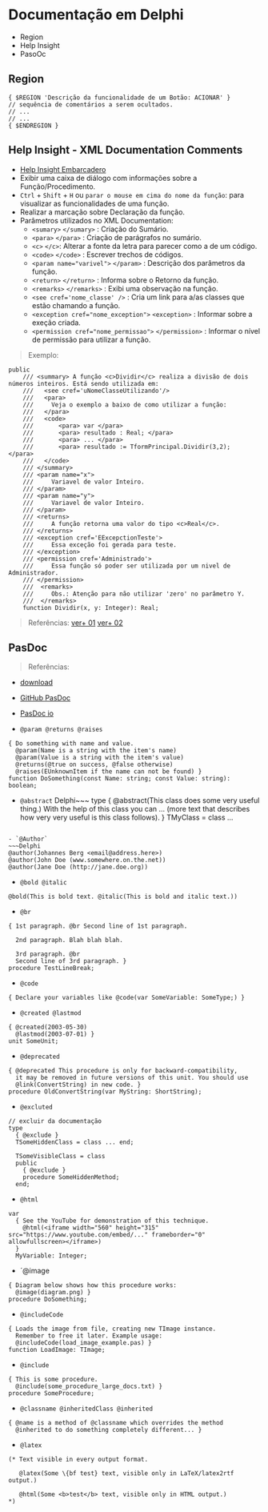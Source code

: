 # Documentação em Delphi
- Region
- Help Insight
- PasoOc


## Region
~~~Delphi
{ $REGION 'Descrição da funcionalidade de um Botão: ACIONAR' }
// sequência de comentários a serem ocultados.
// ...
// ...
{ $ENDREGION }
~~~

## Help Insight - XML Documentation Comments
- [Help Insight Embarcadero](https://docwiki.embarcadero.com/RADStudio/Sydney/en/Help_Insight)
- Exibir uma caixa de diálogo com informações sobre a Função/Procedimento.
- `Ctrl` + `Shift` + `H` ou `parar o mouse em cima do nome da função`: para visualizar as funcionalidades de uma função.
- Realizar a marcação sobre Declaração da função.
- Parâmetros utilizados no XML Documentation:
  - `<sumary>` `</sumary>` : Criação do Sumário.
  - `<para>` `</para>` : Criação de parágrafos no sumário.
  - `<c>` `</c>`: Alterar a fonte da letra para parecer como a de um código.
  - `<code>` `</code>` : Escrever trechos de códigos.
  - `<param name="varivel">` `</param>` : Descrição dos parâmetros da função.
  - `<return>` `</return>` : Informa sobre o Retorno da função.
  - `<remarks>` `</remarks>` : Exibi uma observação na função.
  - `<see cref='nome_classe' />` : Cria um link para a/as classes que estão chamando a função.
  - `<exception cref="nome_exception">` `<exception>` : Informar sobre a exeção criada.
  - `<permission cref="nome_permissao">` `</permission>` : Informar o nível de permissão para utilizar a função.

> Exemplo:
~~~Delphi
public
    /// <summary> A função <c>Dividir</c> realiza a divisão de dois números inteiros. Está sendo utilizada em:
    ///   <see cref='uNomeClasseUtilizando'/>
    ///   <para>
    ///     Veja o exemplo a baixo de como utilizar a função:
    ///   </para>
    ///   <code>
    ///       <para> var </para>
    ///       <para> resultado : Real; </para>
    ///       <para> ... </para>
    ///       <para> resultado := TformPrincipal.Dividir(3,2);   </para>
    ///   </code>
    /// </summary>
    /// <param name="x">
    ///     Variavel de valor Inteiro.
    /// </param>
    /// <param name="y">
    ///     Variavel de valor Inteiro.
    /// </param>
    /// <returns>
    ///     A função retorna uma valor do tipo <c>Real</c>.
    /// </returns>
    /// <exception cref='EExcepctionTeste'>
    ///     Essa exceção foi gerada para teste.
    /// </exception>
    /// <permission cref='Administrado'>
    ///     Essa função só poder ser utilizada por um nivel de Administrador.
    /// </permission>
    ///  <remarks>
    ///     Obs.: Atenção para não utilizar 'zero' no parâmetro Y.
    ///  </remarks>
    function Dividir(x, y: Integer): Real;
~~~
> Referências:
[ver+ 01](http://docwiki.embarcadero.com/RADStudio/XE3/en/XML_Documentation_Comments)
[ver+ 02](https://www.youtube.com/watch?v=bQ5dSiLfwZI)



## PasDoc
> Referências:
- [download](https://github.com/pasdoc/pasdoc/releases/tag/v0.16.0)
- [GitHub PasDoc](https://github.com/pasdoc/pasdoc)
- [PasDoc io](https://pasdoc.github.io/)


- `@param @returns @raises`
~~~Delphi
{ Do something with name and value.
  @param(Name is a string with the item's name)
  @param(Value is a string with the item's value)
  @returns(@true on success, @false otherwise)
  @raises(EUnknownItem if the name can not be found) }
function DoSomething(const Name: string; const Value: string): boolean;
~~~

- `@abstract`
Delphi~~~
type
  { @abstract(This class does some very useful thing.)
    With the help of this class you can ...
    (more text that describes how very very
    useful is this class follows). }
  TMyClass = class ...
~~~  

- `@Author`
~~~Delphi
@author(Johannes Berg <email@address.here>)
@author(John Doe (www.somewhere.on.the.net))
@author(Jane Doe (http://jane.doe.org))
~~~

- `@bold @italic`
~~~Delphi
@bold(This is bold text. @italic(This is bold and italic text.))
~~~

- `@br`
~~~Delphi
{ 1st paragraph. @br Second line of 1st paragraph.

  2nd paragraph. Blah blah blah.

  3rd paragraph. @br
  Second line of 3rd paragraph. }
procedure TestLineBreak;
~~~

- `@code`
~~~Delphi
{ Declare your variables like @code(var SomeVariable: SomeType;) }
~~~

- `@created @lastmod`
~~~Delphi
{ @created(2003-05-30)
  @lastmod(2003-07-01) }
unit SomeUnit;
~~~

- `@deprecated`
~~~Delphi
{ @deprecated This procedure is only for backward-compatibility,
  it may be removed in future versions of this unit. You should use
  @link(ConvertString) in new code. }
procedure OldConvertString(var MyString: ShortString);
~~~

- `@excluted`
~~~Delphi
// excluir da documentação
type
  { @exclude }
  TSomeHiddenClass = class ... end;

  TSomeVisibleClass = class
  public
    { @exclude }
    procedure SomeHiddenMethod;
  end;
~~~  

- `@html`
~~~Delphi
var
  { See the YouTube for demonstration of this technique.
    @html(<iframe width="560" height="315" src="https://www.youtube.com/embed/..." frameborder="0" allowfullscreen></iframe>)
  }
  MyVariable: Integer;
~~~

- ´@image
~~~Delphi
{ Diagram below shows how this procedure works:
  @image(diagram.png) }
procedure DoSomething;
~~~

- `@includeCode`
~~~Delphi
{ Loads the image from file, creating new TImage instance.
  Remember to free it later. Example usage:
  @includeCode(load_image_example.pas) }
function LoadImage: TImage;
~~~

- `@include`
~~~Delphi
{ This is some procedure.
  @include(some_procedure_large_docs.txt) }
procedure SomeProcedure;
~~~

- `@classname @inheritedClass @inherited`
~~~Delphi
{ @name is a method of @classname which overrides the method
  @inherited to do something completely different... }
~~~   

- `@latex`
~~~Delphi
(* Text visible in every output format.

   @latex(Some \{bf test} text, visible only in LaTeX/latex2rtf output.)

   @html(Some <b>test</b> text, visible only in HTML output.)
*)
~~~


